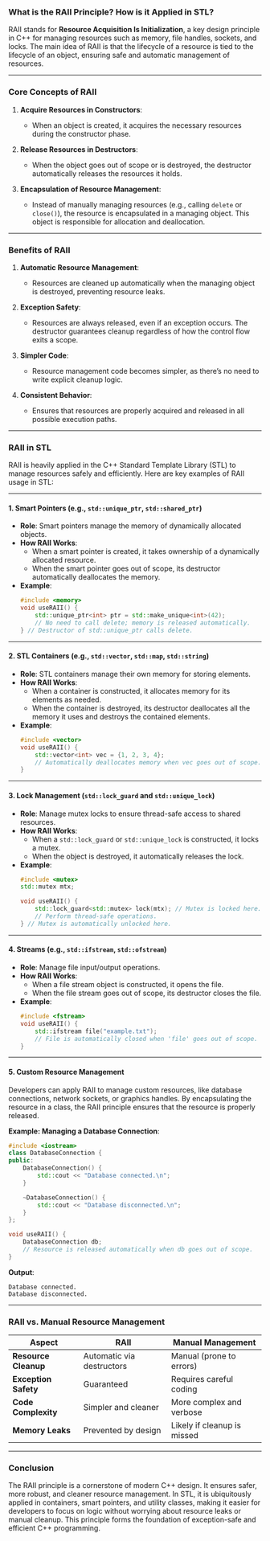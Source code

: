 ### **What is the RAII Principle? How is it Applied in STL?**

RAII stands for **Resource Acquisition Is Initialization**, a key design principle in C++ for managing resources such as memory, file handles, sockets, and locks. The main idea of RAII is that the lifecycle of a resource is tied to the lifecycle of an object, ensuring safe and automatic management of resources.

---

### **Core Concepts of RAII**

1. **Acquire Resources in Constructors**:
   - When an object is created, it acquires the necessary resources during the constructor phase.

2. **Release Resources in Destructors**:
   - When the object goes out of scope or is destroyed, the destructor automatically releases the resources it holds.

3. **Encapsulation of Resource Management**:
   - Instead of manually managing resources (e.g., calling `delete` or `close()`), the resource is encapsulated in a managing object. This object is responsible for allocation and deallocation.

---

### **Benefits of RAII**

1. **Automatic Resource Management**:
   - Resources are cleaned up automatically when the managing object is destroyed, preventing resource leaks.

2. **Exception Safety**:
   - Resources are always released, even if an exception occurs. The destructor guarantees cleanup regardless of how the control flow exits a scope.

3. **Simpler Code**:
   - Resource management code becomes simpler, as there’s no need to write explicit cleanup logic.

4. **Consistent Behavior**:
   - Ensures that resources are properly acquired and released in all possible execution paths.

---

### **RAII in STL**

RAII is heavily applied in the C++ Standard Template Library (STL) to manage resources safely and efficiently. Here are key examples of RAII usage in STL:

---

#### **1. Smart Pointers (e.g., `std::unique_ptr`, `std::shared_ptr`)**
- **Role**: Smart pointers manage the memory of dynamically allocated objects.
- **How RAII Works**:
  - When a smart pointer is created, it takes ownership of a dynamically allocated resource.
  - When the smart pointer goes out of scope, its destructor automatically deallocates the memory.
- **Example**:
  ```cpp
  #include <memory>
  void useRAII() {
      std::unique_ptr<int> ptr = std::make_unique<int>(42);
      // No need to call delete; memory is released automatically.
  } // Destructor of std::unique_ptr calls delete.
  ```

---

#### **2. STL Containers (e.g., `std::vector`, `std::map`, `std::string`)**
- **Role**: STL containers manage their own memory for storing elements.
- **How RAII Works**:
  - When a container is constructed, it allocates memory for its elements as needed.
  - When the container is destroyed, its destructor deallocates all the memory it uses and destroys the contained elements.
- **Example**:
  ```cpp
  #include <vector>
  void useRAII() {
      std::vector<int> vec = {1, 2, 3, 4};
      // Automatically deallocates memory when vec goes out of scope.
  }
  ```

---

#### **3. Lock Management (`std::lock_guard` and `std::unique_lock`)**
- **Role**: Manage mutex locks to ensure thread-safe access to shared resources.
- **How RAII Works**:
  - When a `std::lock_guard` or `std::unique_lock` is constructed, it locks a mutex.
  - When the object is destroyed, it automatically releases the lock.
- **Example**:
  ```cpp
  #include <mutex>
  std::mutex mtx;

  void useRAII() {
      std::lock_guard<std::mutex> lock(mtx); // Mutex is locked here.
      // Perform thread-safe operations.
  } // Mutex is automatically unlocked here.
  ```

---

#### **4. Streams (e.g., `std::ifstream`, `std::ofstream`)**
- **Role**: Manage file input/output operations.
- **How RAII Works**:
  - When a file stream object is constructed, it opens the file.
  - When the file stream goes out of scope, its destructor closes the file.
- **Example**:
  ```cpp
  #include <fstream>
  void useRAII() {
      std::ifstream file("example.txt");
      // File is automatically closed when 'file' goes out of scope.
  }
  ```

---

#### **5. Custom Resource Management**
Developers can apply RAII to manage custom resources, like database connections, network sockets, or graphics handles. By encapsulating the resource in a class, the RAII principle ensures that the resource is properly released.

**Example: Managing a Database Connection**:
```cpp
#include <iostream>
class DatabaseConnection {
public:
    DatabaseConnection() {
        std::cout << "Database connected.\n";
    }

    ~DatabaseConnection() {
        std::cout << "Database disconnected.\n";
    }
};

void useRAII() {
    DatabaseConnection db;
    // Resource is released automatically when db goes out of scope.
}
```

**Output**:
```
Database connected.
Database disconnected.
```

---

### **RAII vs. Manual Resource Management**

| Aspect                | RAII                          | Manual Management          |
|-----------------------|-------------------------------|----------------------------|
| **Resource Cleanup**  | Automatic via destructors     | Manual (prone to errors)   |
| **Exception Safety**  | Guaranteed                   | Requires careful coding     |
| **Code Complexity**   | Simpler and cleaner           | More complex and verbose   |
| **Memory Leaks**      | Prevented by design           | Likely if cleanup is missed|

---

### **Conclusion**
The RAII principle is a cornerstone of modern C++ design. It ensures safer, more robust, and cleaner resource management. In STL, it is ubiquitously applied in containers, smart pointers, and utility classes, making it easier for developers to focus on logic without worrying about resource leaks or manual cleanup. This principle forms the foundation of exception-safe and efficient C++ programming.